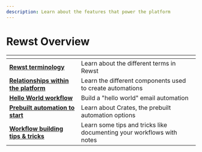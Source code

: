 ```yaml
---
description: Learn about the features that power the platform
---
```


# Rewst Overview

<table data-view="cards"><thead><tr><th></th><th></th></tr></thead><tbody><tr><td><a href="../rewst-terminology.md"><strong>Rewst terminology</strong></a></td><td>Learn about the different terms in Rewst</td></tr><tr><td><a href="relationships-within-the-platform.md"><strong>Relationships within the platform</strong></a></td><td>Learn the different components used to create automations</td></tr><tr><td><a href="hello-world-workflow.md"><strong>Hello World workflow</strong></a></td><td>Build a "hello world" email automation</td></tr><tr><td><a href="broken-reference"><strong>Prebuilt automation to start</strong></a></td><td>Learn about Crates, the prebuilt automation options</td></tr><tr><td><a href="workflow-building-tips-and-tricks.md"><strong>Workflow building tips &#x26; tricks</strong></a></td><td>Learn some tips and tricks like documenting your workflows with notes</td></tr></tbody></table>

